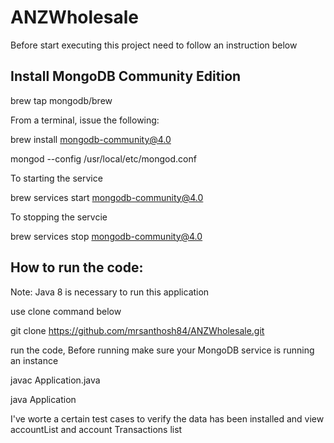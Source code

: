 # ANZWholesale

Before start executing this project need to follow an instruction below

Install MongoDB Community Edition
------------------------------------

brew tap mongodb/brew

From a terminal, issue the following:

brew install mongodb-community@4.0

mongod --config /usr/local/etc/mongod.conf

To starting the service

brew services start mongodb-community@4.0

To stopping the servcie

brew services stop mongodb-community@4.0

How to run the code:
-----------------------
Note: Java 8 is necessary to run this application

use clone command below

git clone https://github.com/mrsanthosh84/ANZWholesale.git 

run the code, Before running make sure your MongoDB service is running an instance

javac Application.java

java Application

I've worte a certain test cases to verify the data has been installed and view accountList and account Transactions list

